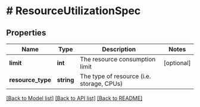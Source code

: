# # ResourceUtilizationSpec

## Properties

Name | Type | Description | Notes
------------ | ------------- | ------------- | -------------
**limit** | **int** | The resource consumption limit | [optional]
**resource_type** | **string** | The type of resource (i.e. storage, CPUs) |

[[Back to Model list]](../../README.md#models) [[Back to API list]](../../README.md#endpoints) [[Back to README]](../../README.md)
